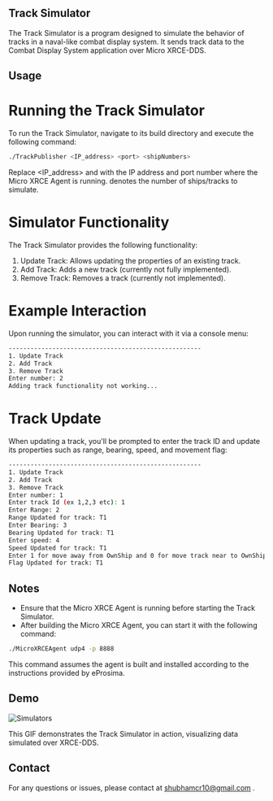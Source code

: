 ## Track Simulator
The Track Simulator is a program designed to simulate the behavior of tracks in a naval-like combat display system. It sends track data to the Combat Display System application over Micro XRCE-DDS.

## Usage
# Running the Track Simulator
To run the Track Simulator, navigate to its build directory and execute the following command:

```bash
./TrackPublisher <IP_address> <port> <shipNumbers>
```
Replace <IP_address> and <port> with the IP address and port number where the Micro XRCE Agent is running. <shipNumbers> denotes the number of ships/tracks to simulate.

# Simulator Functionality
The Track Simulator provides the following functionality:

1. Update Track: Allows updating the properties of an existing track.
2. Add Track: Adds a new track (currently not fully implemented).
3. Remove Track: Removes a track (currently not implemented).

# Example Interaction
Upon running the simulator, you can interact with it via a console menu:

```bash
-----------------------------------------------------
1. Update Track
2. Add Track
3. Remove Track
Enter number: 2
Adding track functionality not working...
```

# Track Update
When updating a track, you'll be prompted to enter the track ID and update its properties such as range, bearing, speed, and movement flag:

```bash
-----------------------------------------------------
1. Update Track
2. Add Track
3. Remove Track
Enter number: 1
Enter track Id (ex 1,2,3 etc): 1
Enter Range: 2
Range Updated for track: T1
Enter Bearing: 3
Bearing Updated for track: T1
Enter speed: 4
Speed Updated for track: T1
Enter 1 for move away from OwnShip and 0 for move track near to OwnShip: 1
Flag Updated for track: T1
```
## Notes
- Ensure that the Micro XRCE Agent is running before starting the Track Simulator.
- After building the Micro XRCE Agent, you can start it with the following command:

```bash
./MicroXRCEAgent udp4 -p 8888
```

This command assumes the agent is built and installed according to the instructions provided by eProsima.

## Demo

![Simulators](https://github.com/user-attachments/assets/c323e3b4-1c06-457c-a510-6727329a1fb5)

This GIF demonstrates the Track Simulator in action, visualizing data simulated over XRCE-DDS.

## Contact
For any questions or issues, please contact at shubhamcr10@gmail.com .
